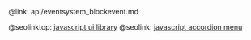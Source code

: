 @link: api/eventsystem_blockevent.md

@seolinktop: [javascript ui library](https://webix.com)
@seolink: [javascript accordion menu](https://webix.com/widget/accordion/)